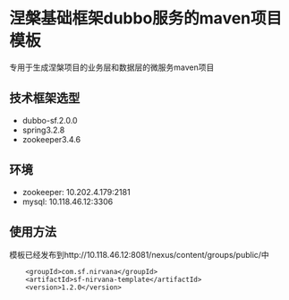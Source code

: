 # 涅槃基础框架dubbo服务的maven项目模板
专用于生成涅槃项目的业务层和数据层的微服务maven项目

## 技术框架选型

* dubbo-sf.2.0.0
* spring3.2.8
* zookeeper3.4.6

## 环境

* zookeeper: 10.202.4.179:2181
* mysql: 10.118.46.12:3306

## 使用方法

模板已经发布到http://10.118.46.12:8081/nexus/content/groups/public/中

````
	<groupId>com.sf.nirvana</groupId>
	<artifactId>sf-nirvana-template</artifactId>
	<version>1.2.0</version>
````



